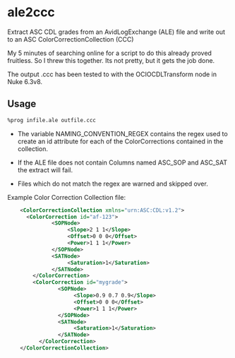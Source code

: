 # ale2ccc

Extract ASC CDL grades from an AvidLogExchange (ALE) file and write out to an ASC ColorCorrectionCollection (CCC)

My 5 minutes of searching online for a script to do this already proved fruitless. So I threw this together. Its not pretty, but it gets the job done.

The output .ccc has been tested to with the OCIOCDLTransform node in Nuke 6.3v8. 

## Usage

```bash
%prog infile.ale outfile.ccc
```

* The variable NAMING_CONVENTION_REGEX contains the regex used to create an id
attribute for each of the ColorCorrections contained in the collection.

* If the ALE file does not contain Columns named ASC_SOP and ASC_SAT the extract
will fail. 

* Files which do not match the regex are warned and skipped over.

Example Color Correction Collection file:

```xml
    <ColorCorrectionCollection xmlns="urn:ASC:CDL:v1.2">
      <ColorCorrection id="af-123">
              <SOPNode>
                   <Slope>2 1 1</Slope>
                   <Offset>0 0 0</Offset>
                   <Power>1 1 1</Power>
              </SOPNode>
              <SATNode>
                   <Saturation>1</Saturation>
              </SATNode>
        </ColorCorrection>
        <ColorCorrection id="mygrade">
                <SOPNode>
                     <Slope>0.9 0.7 0.9</Slope>
                     <Offset>0 0 0</Offset>
                     <Power>1 1 1</Power>
                </SOPNode>
                <SATNode>
                     <Saturation>1</Saturation>
                </SATNode>
          </ColorCorrection>
    </ColorCorrectionCollection>
```
